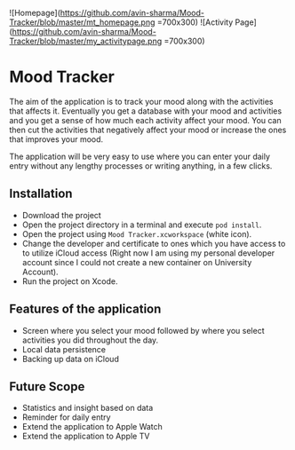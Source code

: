 ![Homepage](https://github.com/avin-sharma/Mood-Tracker/blob/master/mt_homepage.png =700x300)
![Activity Page](https://github.com/avin-sharma/Mood-Tracker/blob/master/my_activitypage.png =700x300)
#  Mood Tracker

The aim of the application is to track your mood along with the activities that affects it. Eventually you get a database with your mood and activities and you get a sense of how much each activity affect your mood. You can then cut the activities that negatively affect your mood or increase the ones that improves your mood. 

The application will be very easy to use where you can enter your daily entry without any lengthy processes or writing anything, in a few clicks.

## Installation
- Download the project
- Open the project directory in a terminal and execute `pod install`.
- Open the project using `Mood Tracker.xcworkspace` (white icon).
- Change the developer and certificate to ones which you have access to to utilize iCloud access (Right now I am using my personal developer account since I could not create a new container on University Account).
- Run the project on Xcode.

## Features of the application

- Screen where you select your mood followed by where you select activities you did throughout the day.
- Local data persistence
- Backing up data on iCloud

## Future Scope

- Statistics and insight based on data
- Reminder for daily entry
- Extend the application to Apple Watch
- Extend the application to Apple TV
